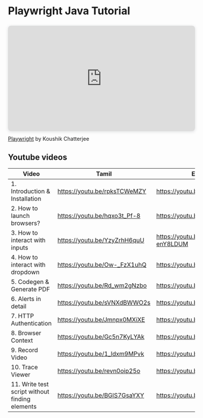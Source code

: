 # Playwright Java Tutorial

<div style="position: relative; width: 100%; height: 0; padding-top: 56.2500%;
 padding-bottom: 0; box-shadow: 0 2px 8px 0 rgba(63,69,81,0.16); margin-top: 1.6em; margin-bottom: 0.9em; overflow: hidden;
 border-radius: 8px; will-change: transform;">
  <iframe loading="lazy" style="position: absolute; width: 100%; height: 100%; top: 0; left: 0; border: none; padding: 0;margin: 0;"
    src="https:&#x2F;&#x2F;www.canva.com&#x2F;design&#x2F;DAFTIJ-8sAc&#x2F;view?embed" allowfullscreen="allowfullscreen" allow="fullscreen">
  </iframe>
</div>
<a href="https:&#x2F;&#x2F;www.canva.com&#x2F;design&#x2F;DAFTIJ-8sAc&#x2F;view?utm_content=DAFTIJ-8sAc&amp;utm_campaign=designshare&amp;utm_medium=embeds&amp;utm_source=link" target="_blank" rel="noopener">Playwright</a> by Koushik Chatterjee



## Youtube videos

|Video|Tamil|English|
|-|-|-|
|1. Introduction & Installation|https://youtu.be/rpksTCWeMZY|https://youtu.be/ty9u5wqhB2Q|
|2. How to launch browsers?|https://youtu.be/hqxo3t_Pf-8|https://youtu.be/wtGVjcYXClw|
|3. How to interact with inputs|https://youtu.be/YzyZrhH6quU|https://youtu.be/WG-enY8LDUM|
|4. How to interact with dropdown|https://youtu.be/Ow-_FzX1uhQ|https://youtu.be/3rhcfusK0Sk|
|5. Codegen & Generate PDF|https://youtu.be/Rd_wm2gNzbo|https://youtu.be/31mJHAJOAGU|
|6. Alerts in detail|https://youtu.be/sVNXdBWWO2s|https://youtu.be/2WCs5dMYjdM|
|7. HTTP Authentication|https://youtu.be/Jmnpx0MXiXE|https://youtu.be/JCEC4L6LS9A|
|8. Browser Context|https://youtu.be/Gc5n7KyLYAk|https://youtu.be/ynmN1SrzY9A|
|9. Record Video|https://youtu.be/1_ldxm9MPvk|https://youtu.be/RbS-1b3aQ3k|
|10. Trace Viewer|https://youtu.be/revn0oip25o|https://youtu.be/5qBZaPWiCWQ|
|11. Write test script without finding elements|https://youtu.be/BGlS7GsaYXY|https://youtu.be/j8I_EvrUqRE|